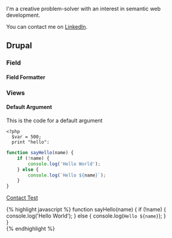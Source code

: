 I'm a creative problem-solver with an interest in semantic web development.

You can contact me on [LinkedIn](https://www.linkedin.com/in/halefx).
## Drupal
### Field
#### Field Formatter
### Views
#### Default Argument

This is the code for a default argument
```injectablephp
<?php
  $var = 500;
  print "hello":
```

```javascript
function sayHello(name) {
    if (!name) {
        console.log('Hello World');
    } else {
        console.log(`Hello ${name}`);
    }  
}  
```

[Contact Test](contact-test.md)


{% highlight javascript %}
function sayHello(name) {
if (!name) {
console.log('Hello World');
} else {
console.log(`Hello ${name}`);
}  
}  
{% endhighlight %}
